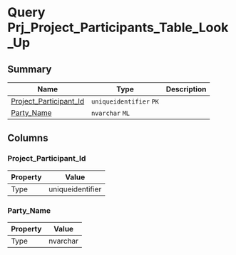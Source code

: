 # Query Prj_Project_Participants_Table_Look_Up


## Summary

| Name | Type | Description |
| - | - | --- |
|[Project_Participant_Id](#project_participant_id)|`uniqueidentifier` `PK`||
|[Party_Name](#party_name)|`nvarchar` `ML`||

## Columns

### Project_Participant_Id

| Property | Value |
| - | - |
|Type|uniqueidentifier|

### Party_Name

| Property | Value |
| - | - |
|Type|nvarchar|


